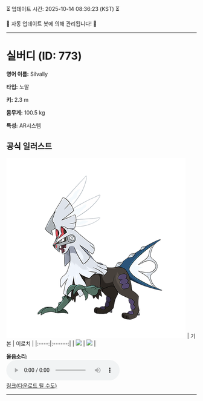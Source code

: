 
⏳ 업데이트 시간: 2025-10-14 08:36:23 (KST) ⏳

🤖 자동 업데이트 봇에 의해 관리됩니다! 🤖

---

# 실버디 (ID: 773)
**영어 이름:** Silvally

**타입:** 노말

**키:** 2.3 m

**몸무게:** 100.5 kg

**특성:** AR시스템

## 공식 일러스트
![](https://raw.githubusercontent.com/PokeAPI/sprites/master/sprites/pokemon/other/official-artwork/773.png)
| 기본 | 이로치 |
|:----:|:------:|
| <img src="http://play.pokemonshowdown.com/sprites/ani/silvally.gif" width="200"> | <img src="http://play.pokemonshowdown.com/sprites/ani-shiny/silvally.gif" width="200"> |

**울음소리:**<br><audio controls src="https://raw.githubusercontent.com/PokeAPI/cries/main/cries/pokemon/latest/773.ogg"></audio><br> [링크(다운로드 될 수도)](https://raw.githubusercontent.com/PokeAPI/cries/main/cries/pokemon/latest/773.ogg)


---
